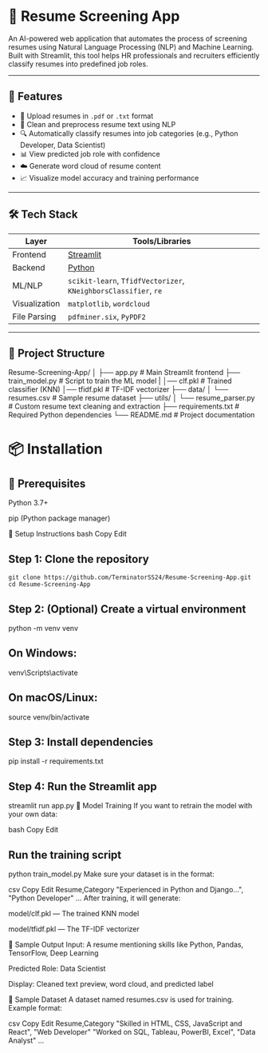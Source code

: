# 🤖 Resume Screening App

An AI-powered web application that automates the process of screening resumes using Natural Language Processing (NLP) and Machine Learning. Built with Streamlit, this tool helps HR professionals and recruiters efficiently classify resumes into predefined job roles.

---

## 🚀 Features

- 📄 Upload resumes in `.pdf` or `.txt` format
- 🧹 Clean and preprocess resume text using NLP
- 🔍 Automatically classify resumes into job categories (e.g., Python Developer, Data Scientist)
- 📊 View predicted job role with confidence
- ☁️ Generate word cloud of resume content
- 📈 Visualize model accuracy and training performance

---

## 🛠️ Tech Stack

| Layer       | Tools/Libraries                         |
|-------------|-----------------------------------------|
| Frontend    | [Streamlit](https://streamlit.io/)      |
| Backend     | [Python](https://www.python.org/)       |
| ML/NLP      | `scikit-learn`, `TfidfVectorizer`, `KNeighborsClassifier`, `re` |
| Visualization | `matplotlib`, `wordcloud`             |
| File Parsing | `pdfminer.six`, `PyPDF2`               |

---

## 📁 Project Structure


Resume-Screening-App/
│
├── app.py                   # Main Streamlit frontend
├── train_model.py           # Script to train the ML model
|
│── clf.pkl                  # Trained classifier (KNN)
│── tfidf.pkl                # TF-IDF vectorizer
├── data/
│   └── resumes.csv          # Sample resume dataset
├── utils/
│   └── resume_parser.py     # Custom resume text cleaning and extraction
├── requirements.txt         # Required Python dependencies
└── README.md                # Project documentation



# 📦 Installation
## 🧰 Prerequisites
Python 3.7+

pip (Python package manager)

🔧 Setup Instructions
bash
Copy
Edit
## Step 1: Clone the repository
`git clone https://github.com/TerminatorSS24/Resume-Screening-App.git`
`cd Resume-Screening-App`

## Step 2: (Optional) Create a virtual environment
python -m venv venv
## On Windows:
venv\Scripts\activate
## On macOS/Linux:
source venv/bin/activate

## Step 3: Install dependencies
pip install -r requirements.txt

## Step 4: Run the Streamlit app
streamlit run app.py
🧪 Model Training
If you want to retrain the model with your own data:

bash
Copy
Edit
## Run the training script
python train_model.py
Make sure your dataset is in the format:

csv
Copy
Edit
Resume,Category
"Experienced in Python and Django...", "Python Developer"
...
After training, it will generate:

model/clf.pkl — The trained KNN model

model/tfidf.pkl — The TF-IDF vectorizer

🧾 Sample Output
Input: A resume mentioning skills like Python, Pandas, TensorFlow, Deep Learning

Predicted Role: Data Scientist

Display: Cleaned text preview, word cloud, and predicted label

📄 Sample Dataset
A dataset named resumes.csv is used for training. Example format:

csv
Copy
Edit
Resume,Category
"Skilled in HTML, CSS, JavaScript and React", "Web Developer"
"Worked on SQL, Tableau, PowerBI, Excel", "Data Analyst"
...
